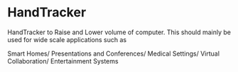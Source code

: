 # HandTracker
HandTracker to Raise and Lower volume of computer.
This should mainly be used for wide scale applications such as 

Smart Homes/
Presentations and Conferences/
Medical Settings/
Virtual Collaboration/
Entertainment Systems
